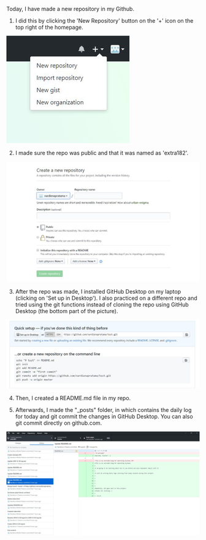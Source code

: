 Today, I have made a new repository in my Github. 
1. I did this by clicking the 'New Repository' button on the '+' icon on the top right of the homepage. 

![img](https://raw.githubusercontent.com/nardienapratama/extra182/master/_posts/img/newrepo.JPG)

2. I made sure the repo was public and that it was named as 'extra182'.

![img](https://raw.githubusercontent.com/nardienapratama/extra182/master/_posts/img/createnewrepo.JPG)

3. After the repo was made, I installed GitHub Desktop on my laptop (clicking on 'Set up in Desktop'). I also practiced on a different repo and tried using the git functions instead of cloning the repo using GitHub Desktop (the bottom part of the picture).

![img](https://raw.githubusercontent.com/nardienapratama/extra182/master/_posts/img/reposetup.JPG)

4. Then, I created a README.md file in my repo.

5. Afterwards, I made the "_posts" folder, in which contains the daily log for today and git commit the changes in GitHub Desktop. You can also git commit directly on github.com.

![img](https://raw.githubusercontent.com/nardienapratama/extra182/master/_posts/img/commitusinggithubdesktop.JPG)


